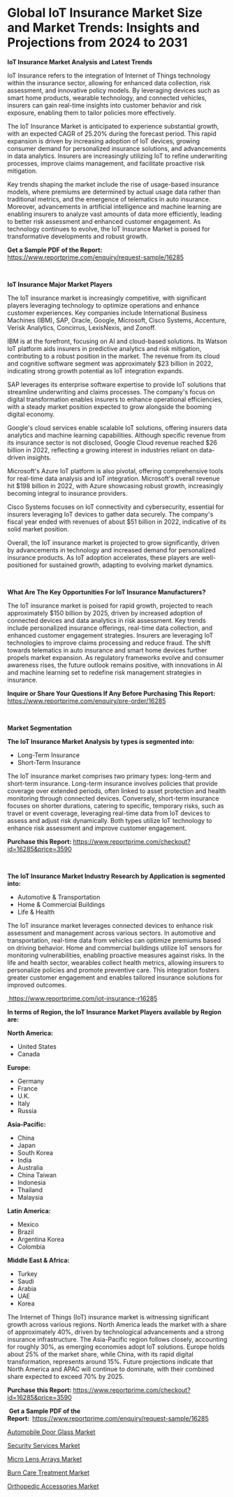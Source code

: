 <p><h1>Global IoT Insurance Market Size and Market Trends: Insights and Projections from 2024 to 2031</h1></p><p><strong>IoT Insurance Market Analysis and Latest Trends</strong></p>
<p><p>IoT Insurance refers to the integration of Internet of Things technology within the insurance sector, allowing for enhanced data collection, risk assessment, and innovative policy models. By leveraging devices such as smart home products, wearable technology, and connected vehicles, insurers can gain real-time insights into customer behavior and risk exposure, enabling them to tailor policies more effectively.</p><p>The IoT Insurance Market is anticipated to experience substantial growth, with an expected CAGR of 25.20% during the forecast period. This rapid expansion is driven by increasing adoption of IoT devices, growing consumer demand for personalized insurance solutions, and advancements in data analytics. Insurers are increasingly utilizing IoT to refine underwriting processes, improve claims management, and facilitate proactive risk mitigation.</p><p>Key trends shaping the market include the rise of usage-based insurance models, where premiums are determined by actual usage data rather than traditional metrics, and the emergence of telematics in auto insurance. Moreover, advancements in artificial intelligence and machine learning are enabling insurers to analyze vast amounts of data more efficiently, leading to better risk assessment and enhanced customer engagement. As technology continues to evolve, the IoT Insurance Market is poised for transformative developments and robust growth.</p></p>
<p><strong>Get a Sample PDF of the Report:&nbsp;</strong> <a href="https://www.reportprime.com/enquiry/request-sample/16285?utm_campaign=1143&utm_medium=2&utm_source=Github&utm_content=ia&utm_term=02122024&utm_id=iot-insurance">https://www.reportprime.com/enquiry/request-sample/16285</a></p>
<p>&nbsp;</p>
<p><strong>IoT Insurance Major Market Players</strong></p>
<p><p>The IoT insurance market is increasingly competitive, with significant players leveraging technology to optimize operations and enhance customer experiences. Key companies include International Business Machines (IBM), SAP, Oracle, Google, Microsoft, Cisco Systems, Accenture, Verisk Analytics, Concirrus, LexisNexis, and Zonoff.</p><p>IBM is at the forefront, focusing on AI and cloud-based solutions. Its Watson IoT platform aids insurers in predictive analytics and risk mitigation, contributing to a robust position in the market. The revenue from its cloud and cognitive software segment was approximately $23 billion in 2022, indicating strong growth potential as IoT integration expands.</p><p>SAP leverages its enterprise software expertise to provide IoT solutions that streamline underwriting and claims processes. The company's focus on digital transformation enables insurers to enhance operational efficiencies, with a steady market position expected to grow alongside the booming digital economy.</p><p>Google's cloud services enable scalable IoT solutions, offering insurers data analytics and machine learning capabilities. Although specific revenue from its insurance sector is not disclosed, Google Cloud revenue reached $26 billion in 2022, reflecting a growing interest in industries reliant on data-driven insights.</p><p>Microsoft's Azure IoT platform is also pivotal, offering comprehensive tools for real-time data analysis and IoT integration. Microsoft's overall revenue hit $198 billion in 2022, with Azure showcasing robust growth, increasingly becoming integral to insurance providers.</p><p>Cisco Systems focuses on IoT connectivity and cybersecurity, essential for insurers leveraging IoT devices to gather data securely. The company's fiscal year ended with revenues of about $51 billion in 2022, indicative of its solid market position.</p><p>Overall, the IoT insurance market is projected to grow significantly, driven by advancements in technology and increased demand for personalized insurance products. As IoT adoption accelerates, these players are well-positioned for sustained growth, adapting to evolving market dynamics.</p></p>
<p>&nbsp;</p>
<p><strong>What Are The Key Opportunities For IoT Insurance Manufacturers?</strong></p>
<p><p>The IoT insurance market is poised for rapid growth, projected to reach approximately $150 billion by 2025, driven by increased adoption of connected devices and data analytics in risk assessment. Key trends include personalized insurance offerings, real-time data collection, and enhanced customer engagement strategies. Insurers are leveraging IoT technologies to improve claims processing and reduce fraud. The shift towards telematics in auto insurance and smart home devices further propels market expansion. As regulatory frameworks evolve and consumer awareness rises, the future outlook remains positive, with innovations in AI and machine learning set to redefine risk management strategies in insurance.</p></p>
<p><strong>Inquire or Share Your Questions If Any Before Purchasing This Report:</strong> <a href="https://www.reportprime.com/enquiry/pre-order/16285?utm_campaign=1143&utm_medium=2&utm_source=Github&utm_content=ia&utm_term=02122024&utm_id=iot-insurance">https://www.reportprime.com/enquiry/pre-order/16285</a></p>
<p>&nbsp;</p>
<p><strong>Market Segmentation</strong></p>
<p><strong>The IoT Insurance Market Analysis by types is segmented into:</strong></p>
<p><ul><li>Long-Term Insurance</li><li>Short-Term Insurance</li></ul></p>
<p><p>The IoT insurance market comprises two primary types: long-term and short-term insurance. Long-term insurance involves policies that provide coverage over extended periods, often linked to asset protection and health monitoring through connected devices. Conversely, short-term insurance focuses on shorter durations, catering to specific, temporary risks, such as travel or event coverage, leveraging real-time data from IoT devices to assess and adjust risk dynamically. Both types utilize IoT technology to enhance risk assessment and improve customer engagement.</p></p>
<p><strong>Purchase this Report:&nbsp;</strong><a href="https://www.reportprime.com/checkout?id=16285&price=3590&utm_campaign=1143&utm_medium=2&utm_source=Github&utm_content=ia&utm_term=02122024&utm_id=iot-insurance">https://www.reportprime.com/checkout?id=16285&price=3590</a></p>
<p>&nbsp;</p>
<p><strong>The IoT Insurance Market Industry Research by Application is segmented into:</strong></p>
<p><ul><li>Automotive & Transportation</li><li>Home & Commercial Buildings</li><li>Life & Health</li></ul></p>
<p><p>The IoT insurance market leverages connected devices to enhance risk assessment and management across various sectors. In automotive and transportation, real-time data from vehicles can optimize premiums based on driving behavior. Home and commercial buildings utilize IoT sensors for monitoring vulnerabilities, enabling proactive measures against risks. In the life and health sector, wearables collect health metrics, allowing insurers to personalize policies and promote preventive care. This integration fosters greater customer engagement and enables tailored insurance solutions for improved outcomes.</p></p>
<p><a href="https://www.reportprime.com/iot-insurance-r16285?utm_campaign=1143&utm_medium=2&utm_source=Github&utm_content=ia&utm_term=02122024&utm_id=iot-insurance">&nbsp;https://www.reportprime.com/iot-insurance-r16285</a></p>
<p><strong>In terms of Region, the IoT Insurance Market Players available by Region are:</strong></p>
<p>
    <p> <strong> North America: </strong>
        <ul>
            <li>United States</li>
            <li>Canada</li>
        </ul>
        </p> 
    <p> <strong> Europe: </strong>
        <ul>
            <li>Germany</li>
            <li>France</li>
            <li>U.K.</li>
            <li>Italy</li>
            <li>Russia</li>
        </ul>
        </p> 
    <p> <strong> Asia-Pacific: </strong>
        <ul>
            <li>China</li>
            <li>Japan</li>
            <li>South Korea</li>
            <li>India</li>
            <li>Australia</li>
            <li>China Taiwan</li>
            <li>Indonesia</li>
            <li>Thailand</li>
            <li>Malaysia</li>
        </ul>
        </p> 
    <p> <strong> Latin America: </strong>
        <ul>
            <li>Mexico</li>
            <li>Brazil</li>
            <li>Argentina Korea</li>
            <li>Colombia</li>
        </ul>
        </p> 
    <p> <strong> Middle East & Africa: </strong>
        <ul>
            <li>Turkey</li>
            <li>Saudi</li>
            <li>Arabia</li>
            <li>UAE</li>
            <li>Korea</li>
        </ul>
    </p>
    </p>
<p><p>The Internet of Things (IoT) insurance market is witnessing significant growth across various regions. North America leads the market with a share of approximately 40%, driven by technological advancements and a strong insurance infrastructure. The Asia-Pacific region follows closely, accounting for roughly 30%, as emerging economies adopt IoT solutions. Europe holds about 25% of the market share, while China, with its rapid digital transformation, represents around 15%. Future projections indicate that North America and APAC will continue to dominate, with their combined share expected to exceed 70% by 2025.</p></p>
<p><strong>Purchase this Report: </strong><a href="https://www.reportprime.com/checkout?id=16285&price=3590&utm_campaign=1143&utm_medium=2&utm_source=Github&utm_content=ia&utm_term=02122024&utm_id=iot-insurance">https://www.reportprime.com/checkout?id=16285&price=3590</a></p>
<p>&nbsp;<strong>Get a Sample PDF of the Report:&nbsp;&nbsp;</strong><a href="https://www.reportprime.com/enquiry/request-sample/16285?utm_campaign=1143&utm_medium=2&utm_source=Github&utm_content=ia&utm_term=02122024&utm_id=iot-insurance">https://www.reportprime.com/enquiry/request-sample/16285</a></p>
<p><strong></strong></p>
<p><p><a href="https://issuu.com/reportprime-2/docs/automobile-door-glass-market-size-2030.pptx?utm_campaign=1143&utm_medium=2&utm_source=Github&utm_content=ia&utm_term=02122024&utm_id=iot-insurance">Automobile Door Glass Market</a></p><p><a href="https://github.com/castoriffic/Market-Research-Report-List-5/blob/main/security-services-market.md?utm_campaign=1143&utm_medium=2&utm_source=Github&utm_content=ia&utm_term=02122024&utm_id=iot-insurance">Security Services Market</a></p><p><a href="https://issuu.com/reportprime-2/docs/micro-lens-arrays-market-size-2030._0407b20f6aee6c?utm_campaign=1143&utm_medium=2&utm_source=Github&utm_content=ia&utm_term=02122024&utm_id=iot-insurance">Micro Lens Arrays Market</a></p><p><a href="https://www.linkedin.com/pulse/strategic-insights-global-burn-care-treatment-market-trends-xtjwe?utm_campaign=1143&utm_medium=2&utm_source=Github&utm_content=ia&utm_term=02122024&utm_id=iot-insurance">Burn Care Treatment Market</a></p><p><a href="https://www.linkedin.com/pulse/forecasting-orthopedic-accessories-market-success-key-g9wye?utm_campaign=1143&utm_medium=2&utm_source=Github&utm_content=ia&utm_term=02122024&utm_id=iot-insurance">Orthopedic Accessories Market</a></p></p>